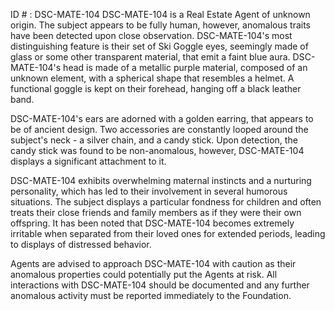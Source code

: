 ID # : DSC-MATE-104
DSC-MATE-104 is a Real Estate Agent of unknown origin. The subject appears to be fully human, however, anomalous traits have been detected upon close observation. DSC-MATE-104's most distinguishing feature is their set of Ski Goggle eyes, seemingly made of glass or some other transparent material, that emit a faint blue aura. DSC-MATE-104's head is made of a metallic purple material, composed of an unknown element, with a spherical shape that resembles a helmet. A functional goggle is kept on their forehead, hanging off a black leather band.

DSC-MATE-104's ears are adorned with a golden earring, that appears to be of ancient design. Two accessories are constantly looped around the subject's neck - a silver chain, and a candy stick. Upon detection, the candy stick was found to be non-anomalous, however, DSC-MATE-104 displays a significant attachment to it.

DSC-MATE-104 exhibits overwhelming maternal instincts and a nurturing personality, which has led to their involvement in several humorous situations. The subject displays a particular fondness for children and often treats their close friends and family members as if they were their own offspring. It has been noted that DSC-MATE-104 becomes extremely irritable when separated from their loved ones for extended periods, leading to displays of distressed behavior.

Agents are advised to approach DSC-MATE-104 with caution as their anomalous properties could potentially put the Agents at risk. All interactions with DSC-MATE-104 should be documented and any further anomalous activity must be reported immediately to the Foundation.